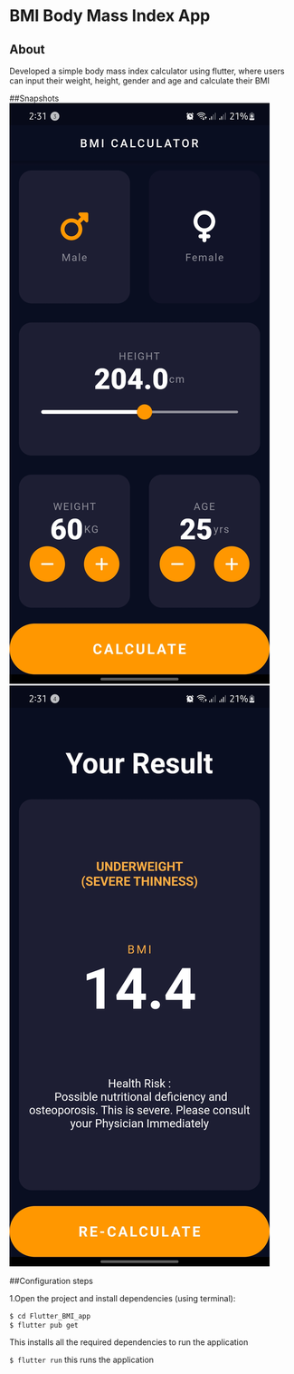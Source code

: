 # BMI Body Mass Index App
## About 
Developed a simple body mass index calculator using flutter, where users can input their weight, height, gender and age and calculate their BMI

##Snapshots
![Screenshots](/snapshots/snapshot1.jpg)
![Screenshots](/snapshots/snapshot2.jpg)

##Configuration steps

1.Open the project and install dependencies (using terminal):

```
$ cd Flutter_BMI_app
$ flutter pub get
```
This installs all the required dependencies to run the application

`$ flutter run`
this runs the application
